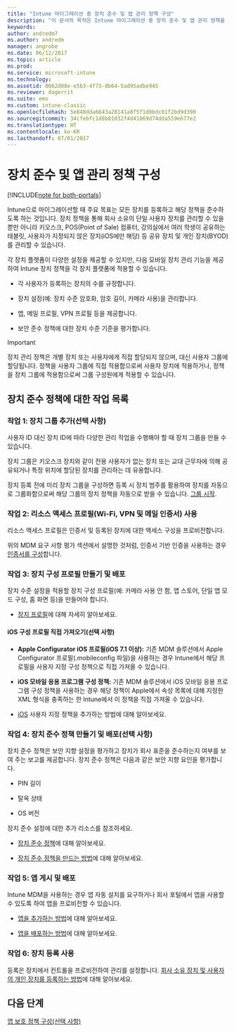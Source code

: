 ```yaml
---
title: "Intune 마이그레이션 중 장치 준수 및 앱 관리 정책 구성"
description: "이 문서의 목적은 Intune 마이그레이션 중 장치 준수 및 앱 관리 정책을 구성하는 데 필요한 단계를 제공하는 것입니다."
keywords: 
author: andredm7
ms.author: andredm
manager: angrobe
ms.date: 06/12/2017
ms.topic: article
ms.prod: 
ms.service: microsoft-intune
ms.technology: 
ms.assetid: 0062d08e-e5b3-4f73-8b64-5ad95adbe945
ms.reviewer: dagerrit
ms.suite: ems
ms.custom: intune-classic
ms.openlocfilehash: 5e848dda6643a28141a8f5f1d0bdc01f2bd9d390
ms.sourcegitcommit: 34cfebfc1d8b81032f4d41869d74dda559e677e2
ms.translationtype: HT
ms.contentlocale: ko-KR
ms.lasthandoff: 07/01/2017
---
```

# <a name="configure-device-compliance-and-app-management-policies"></a>장치 준수 및 앱 관리 정책 구성

[!INCLUDE[note for both-portals](./includes/note-for-both-portals.md)]

Intune으로 마이그레이션할 때 주요 목표는 모든 장치를 등록하고 해당 정책을 준수하도록 하는 것입니다. 장치 정책을 통해 회사 소유의 단일 사용자 장치를 관리할 수 있을 뿐만 아니라 키오스크, POS(Point of Sale) 컴퓨터, 강의실에서 여러 학생이 공유하는 태블릿, 사용자가 지정되지 않은 장치(iOS에만 해당) 등 공유 장치 및 개인 장치(BYOD)를 관리할 수 있습니다.

각 장치 플랫폼이 다양한 설정을 제공할 수 있지만, 다음 모바일 장치 관리 기능을 제공하여 Intune 장치 정책을 각 장치 플랫폼에 적용할 수 있습니다.

-   각 사용자가 등록하는 장치의 수를 규정합니다.

-   장치 설정(예: 장치 수준 암호화, 암호 길이, 카메라 사용)을 관리합니다.

-   앱, 메일 프로필, VPN 프로필 등을 제공합니다.

-   보안 준수 정책에 대한 장치 수준 기준을 평가합니다.

> [!IMPORTANT]
> 장치 관리 정책은 개별 장치 또는 사용자에게 직접 할당되지 않으며, 대신 사용자 그룹에 할당됩니다. 정책을 사용자 그룹에 직접 적용함으로써 사용자 장치에 적용하거나, 정책을 장치 그룹에 적용함으로써 그룹 구성원에게 적용할 수 있습니다.

## <a name="task-list-for-device-compliance-policies"></a>장치 준수 정책에 대한 작업 목록

### <a name="task-1-add-device-groups-optional"></a>작업 1: 장치 그룹 추가(선택 사항)

사용자 ID 대신 장치 ID에 따라 다양한 관리 작업을 수행해야 할 때 장치 그룹을 만들 수 있습니다.

장치 그룹은 키오스크 장치와 같이 전용 사용자가 없는 장치 또는 교대 근무자에 의해 공유되거나 특정 위치에 할당된 장치를 관리하는 데 유용합니다.

장치 등록 전에 미리 장치 그룹을 구성하면 등록 시 장치 범주를 활용하여 장치를 자동으로 그룹화함으로써 해당 그룹의 장치 정책을 자동으로 받을 수 있습니다. [그룹 시작](/intune/groups-get-started).

### <a name="task-2-use-resource-access-profiles-wi-fi-vpn-and-email-certificates"></a>작업 2: 리소스 액세스 프로필(Wi-Fi, VPN 및 메일 인증서) 사용

리소스 액세스 프로필은 인증서 및 등록된 장치에 대한 액세스 구성을 프로비전합니다.

위의 MDM 요구 사항 평가 섹션에서 설명한 것처럼, 인증서 기반 인증을 사용하는 경우 [인증서를 구성](/intune/certificates-configure)합니다.

### <a name="task-3-create-and-deploy-device-configuration-profiles"></a>작업 3: 장치 구성 프로필 만들기 및 배포

장치 수준 설정을 적용할 장치 구성 프로필(예: 카메라 사용 안 함, 앱 스토어, 단일 앱 모드 구성, 홈 화면 등)을 만들어야 합니다.

- [장치 프로필](/intune/device-profiles)에 대해 자세히 알아보세요.

####  <a name="direct-import-of-ios-configuration-profiles-optional"></a>iOS 구성 프로필 직접 가져오기(선택 사항)

-   **Apple Configurator iOS 프로필(iOS 7.1 이상):** 기존 MDM 솔루션에서 Apple Configurator 프로필(.mobileconfig 파일)을 사용하는 경우 Intune에서 해당 프로필을 사용자 지정 구성 정책으로 직접 가져올 수 있습니다.

-   **iOS 모바일 응용 프로그램 구성 정책:** 기존 MDM 솔루션에서 iOS 모바일 응용 프로그램 구성 정책을 사용하는 경우 해당 정책이 Apple에서 속성 목록에 대해 지정한 XML 형식을 충족하는 한 Intune에서 이 정책을 직접 가져올 수 있습니다.

- [iOS](/intune/custom-settings-ios) 사용자 지정 정책을 추가하는 방법에 대해 알아보세요.

### <a name="task-4-create-and-deploy-device-compliance-policies-optional"></a>작업 4: 장치 준수 정책 만들기 및 배포(선택 사항)

장치 준수 정책은 보안 지향 설정을 평가하고 장치가 회사 표준을 준수하는지 여부를 보여 주는 보고를 제공합니다. 장치 준수 정책은 다음과 같은 보안 지향 요인을 평가합니다.

-   PIN 길이

-   탈옥 상태

-   OS 버전

장치 준수 설정에 대한 추가 리소스를 참조하세요.

-   [장치 준수 정책](/intune-classic/deploy-use/introduction-to-device-compliance-policies-in-microsoft-intune)에 대해 알아보세요.

-   [장치 준수 정책을 만드는 방법](/intune-classic/deploy-use/create-a-device-compliance-policy-in-microsoft-intune)에 대해 알아보세요.

### <a name="task-5-publish-and-deploy-apps"></a>작업 5: 앱 게시 및 배포

Intune MDM을 사용하는 경우 앱 자동 설치를 요구하거나 회사 포털에서 앱을 사용할 수 있도록 하여 앱을 프로비전할 수 있습니다.

-   [앱을 추가하는 방법](/intune-classic/deploy-use/add-apps)에 대해 알아보세요.

-   [앱을 배포하는 방법](/intune-classic/deploy-use/deploy-apps)에 대해 알아보세요.

### <a name="task-6-enable-device-enrollment"></a>작업 6: 장치 등록 사용

등록은 장치에서 컨트롤을 프로비전하여 관리를 설정합니다. [회사 소유 장치 및 사용자의 개인 장치를 등록하는 방법](/intune/device-enrollment)에 대해 알아보세요.

## <a name="next-steps"></a>다음 단계 

[앱 보호 정책 구성(선택 사항)](migration-guide-app-protection-policies.md)
